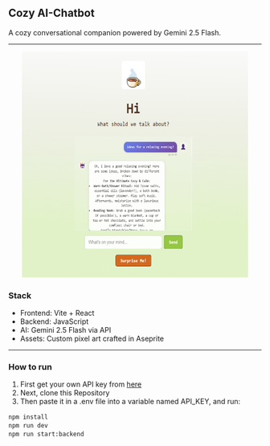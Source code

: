 ## Cozy AI-Chatbot

A cozy conversational companion powered by Gemini 2.5 Flash.  

---

<p align="center">
  <img src="public/chat.png" alt="Chat Screenshot" height="450" width="450"/>
</p>

### Stack
- Frontend: Vite + React
- Backend: JavaScript
- AI: Gemini 2.5 Flash via API
- Assets: Custom pixel art crafted in Aseprite

---

### How to run
1. First get your own API key from [here](https://ai.google.dev/gemini-api/docs)
2. Next, clone this Repository
3. Then paste it in a .env file into a variable named API_KEY, and run:
```bash
npm install
npm run dev
npm run start:backend
